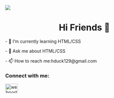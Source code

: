 <img src="https://thepics.top/images/4244.gif">
<h1 align="center">Hi Friends 👋</h1>
<p align="left">- 🌱 I’m currently learning HTML/CSS</p>
<p align="left">- 💬 Ask me about HTML/CSS</p>
<p>- 📫 How to reach me:hduck129@gmail.com</p>
<h3 align="left">Connect with me:</h3>
<p align="left">
<a href="https://instagram.com/amir._.hk18" target="blank"><img align="center" src="https://raw.githubusercontent.com/rahuldkjain/github-profile-readme-generator/master/src/images/icons/Social/instagram.svg" alt="webportal.ir" height="30" width="40" /></a>
</p>
<!--
**AmirHosseinKeshavarzDEV/AmirHosseinKeshavarzDEV** is a ✨ _special_ ✨ repository because its `README.md` (this file) appears on your GitHub profile.

Here are some ideas to get you started:

- 🔭 I’m currently working on ...
- 👯 I’m looking to collaborate on ...
- 🤔 I’m looking for help with ...

- 😄 Pronouns: ...
- ⚡ Fun fact: ...
-->
